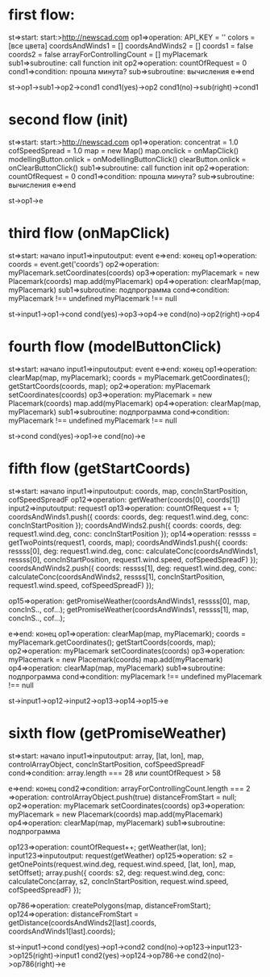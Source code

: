 first flow:
=======================================================================================================
st=>start: start:>http://newscad.com
op1=>operation: API_KEY = '<API-KEY>'
colors = [все цвета]
coordsAndWinds1 = []
coordsAndWinds2 = []
coords1 = false
coords2 = false
arrayForControllingCount = []
myPlacemark
sub1=>subroutine: call function init
op2=>operation: countOfRequest = 0
cond1=>condition: прошла минута?
sub=>subroutine: вычисления
e=>end

st->op1->sub1->op2->cond1
cond1(yes)->op2
cond1(no)->sub(right)->cond1



second flow (init)
=======================================================================================================
st=>start: start:>http://newscad.com
op1=>operation: concentrat = 1.0
cofSpeedSpread = 1.0
map = new Map()
map.onclick = onMapClick()
modellingButton.onlick = onModellingButtonClick()
clearButton.onlick = onClearButtonClick()
sub1=>subroutine: call function init
op2=>operation: countOfRequest = 0
cond1=>condition: прошла минута?
sub=>subroutine: вычисления
e=>end

st->op1->e



third flow (onMapClick)
=======================================================================================================
st=>start: начало
input1=>inputoutput: event
e=>end: конец
op1=>operation: coords = event.get('coords')
op2=>operation: myPlacemark.setCoordinates(coords)
op3=>operation: myPlacemark = new Placemark(coords)
map.add(myPlacemark)
op4=>operation: clearMap(map, myPlacemark)
sub1=>subroutine: подпрограмма
cond=>condition: myPlacemark !== undefined
myPlacemark !== null

st->input1->op1->cond
cond(yes)->op3->op4->e
cond(no)->op2(right)->op4


fourth flow (modelButtonClick)
=======================================================================================================
st=>start: начало
input1=>inputoutput: event
e=>end: конец
op1=>operation: clearMap(map, myPlacemark);
coords = myPlacemark.getCoordinates();
getStartCoords(coords, map);
op2=>operation: myPlacemark setCoordinates(coords)
op3=>operation: myPlacemark = new Placemark(coords)
map.add(myPlacemark)
op4=>operation: clearMap(map, myPlacemark)
sub1=>subroutine: подпрограмма
cond=>condition: myPlacemark !== undefined
myPlacemark !== null

st->cond
cond(yes)->op1->e
cond(no)->e

fifth flow (getStartCoords)
=======================================================================================================
st=>start: начало
input1=>inputoutput: coords, map, concInStartPosition, cofSpeedSpreadF
op12=>operation: getWeather(coords[0], coords[1])
input2=>inputoutput: request1
op13=>operation: countOfRequest += 1;
coordsAndWinds1.push({
coords: coords,
deg: request1.wind.deg,
conc: concInStartPosition
});
coordsAndWinds2.push({
coords: coords,
deg: request1.wind.deg,
conc: concInStartPosition
});
op14=>operation: ressss = getTwoPoints(request1, coords, map);
coordsAndWinds1.push({
coords: ressss[0],
deg: request1.wind.deg,
conc: calculateConc(coordsAndWinds1, ressss[0], concInStartPosition, request1.wind.speed, cofSpeedSpreadF)
});
coordsAndWinds2.push({
coords: ressss[1],
deg: request1.wind.deg,
conc: calculateConc(coordsAndWinds2, ressss[1], concInStartPosition, request1.wind.speed, cofSpeedSpreadF)
});

op15=>operation: getPromiseWeather(coordsAndWinds1, ressss[0], map, concInS.., cof...);
getPromiseWeather(coordsAndWinds1, ressss[1], map, concInS.., cof...);

e=>end: конец
op1=>operation: clearMap(map, myPlacemark);
coords = myPlacemark.getCoordinates();
getStartCoords(coords, map);
op2=>operation: myPlacemark setCoordinates(coords)
op3=>operation: myPlacemark = new Placemark(coords)
map.add(myPlacemark)
op4=>operation: clearMap(map, myPlacemark)
sub1=>subroutine: подпрограмма
cond=>condition: myPlacemark !== undefined
myPlacemark !== null

st->input1->op12->input2->op13->op14->op15->e

sixth flow (getPromiseWeather)
=======================================================================================================
st=>start: начало
input1=>inputoutput: array, [lat, lon], map, controlArrayObject, concInStartPosition, cofSpeedSpreadF
cond=>condition: array.length === 28 или
countOfRequest > 58


e=>end: конец
cond2=>condition: arrayForControllingCount.length === 2
=>operation: controlArrayObject.push(true)
distanceFromStart = null;
op2=>operation: myPlacemark setCoordinates(coords)
op3=>operation: myPlacemark = new Placemark(coords)
map.add(myPlacemark)
op4=>operation: clearMap(map, myPlacemark)
sub1=>subroutine: подпрограмма


op123=>operation: countOfRequest++;
getWeather(lat, lon);
input123=>inputoutput: request(getWeather)
op125=>operation: s2 = getOnePoints(request.wind.deg, request.wind.speed, [lat, lon], map, setOffset);
array.push({
coords: s2,
deg: request.wind.deg,
conc: calculateConc(array, s2, concInStartPosition, request.wind.speed, cofSpeedSpreadF)
});

op786=>operation: createPolygons(map, distanceFromStart);
op124=>operation: distanceFromStart = getDistance(coordsAndWinds2[last].coords, coordsAndWinds1[last].coords);

st->input1->cond
cond(yes)->op1->cond2
cond(no)->op123->input123->op125(right)->input1
cond2(yes)->op124->op786->e
cond2(no)->op786(right)->e
